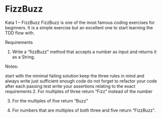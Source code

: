 # FizzBuzz
Kata 1 – FizzBuzz
FizzBuzz is one of the most famous coding exercises for beginners. It is a simple exercise but an excellent one to start learning the TDD flow with.

Requirements
1. Write a “fizzBuzz” method that accepts a number as input and returns it as a String.

Notes:

start with the minimal failing solution
keep the three rules in mind and always write just sufficient enough code
do not forget to refactor your code after each passing test
write your assertions relating to the exact requirements
2. For multiples of three return “Fizz” instead of the number

3. For the multiples of five return “Buzz”

4. For numbers that are multiples of both three and five return “FizzBuzz”.
